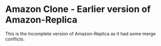 # Amazon Clone - Earlier version of Amazon-Replica
This is the Incomplete version of Amazon-Replica as it had some merge conflicts.

